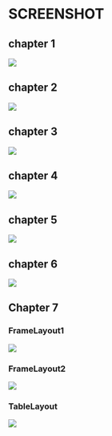 # SCREENSHOT
## chapter 1
![](https://res.cloudinary.com/codelifings/image/upload/v1596436579/Screenshot_2020-08-03-13-33-53-092_com.my.newproject6_l3sght.png)
## chapter 2
![](https://res.cloudinary.com/codelifings/image/upload/v1596435465/Tugas1_vzvauu.png)

## chapter 3
![](https://res.cloudinary.com/codelifings/image/upload/v1596435465/Tugas2_lxvba3.png)

## chapter 4
![](https://res.cloudinary.com/codelifings/image/upload/v1596435465/Tugas_3_l1z74p.png)

## chapter 5
![](https://res.cloudinary.com/codelifings/image/upload/v1596436251/Tak_berjudul1_20200803132943_ka3mji.png)

## chapter 6
![](https://res.cloudinary.com/codelifings/image/upload/v1596436579/Screenshot_2020-08-03-13-33-02-905_com.my.newproject8_u4m5mh.png)

## Chapter 7
### FrameLayout1
![](https://res.cloudinary.com/codelifings/image/upload/v1597150747/Screenshot_2020-08-11-19-52-49-729_com.my.newproject9_zc1cfm.png)

### FrameLayout2
![](https://res.cloudinary.com/codelifings/image/upload/v1597150775/Screenshot_2020-08-11-19-58-56-950_com.my.newproject9_rcbjmx.png)

### TableLayout
![](https://res.cloudinary.com/codelifings/image/upload/v1597151870/Tak_berjudul1_vqrosz.png)
